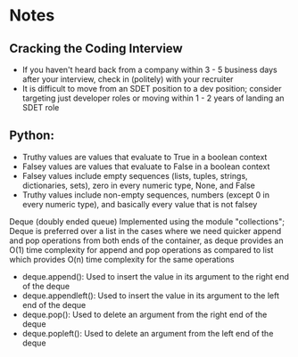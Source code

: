 # Notes

## Cracking the Coding Interview
- If you haven't heard back from a company within 3 - 5 business days after your interview, check in (politely) with your recruiter
- It is difficult to move from an SDET position to a dev position; consider targeting just developer roles or moving within 1 - 2 years of landing an SDET role


## Python:
- Truthy values are values that evaluate to True in a boolean context
- Falsey values are values that evaluate to False in a boolean context
- Falsey values include empty sequences (lists, tuples, strings, dictionaries, sets), zero in every numeric type, None, and False
- Truthy values include non-empty sequences, numbers (except 0 in every numeric type), and basically every value that is not falsey

Deque (doubly ended queue) 
Implemented using the module "collections"; Deque is preferred over a list in the cases where we need quicker append and pop operations from both ends of the container, as deque provides an O(1) time complexity for append and pop operations as compared to list which provides O(n) time complexity for the same operations
- deque.append(): Used to insert the value in its argument to the right end of the deque
- deque.appendleft(): Used to insert the value in its argument to the left end of the deque
- deque.pop(): Used to delete an argument from the right end of the deque
- deque.popleft(): Used to delete an argument from the left end of the deque

